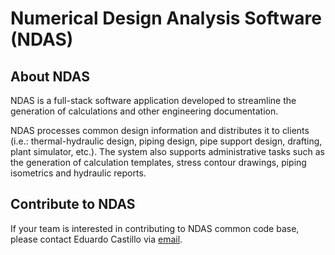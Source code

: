 # Numerical Design Analysis Software (NDAS)

## About NDAS

NDAS is a full-stack software application developed to streamline the generation of calculations and other engineering documentation.

NDAS processes common design information and distributes it to clients (i.e.: thermal-hydraulic design, piping design, pipe support design, drafting, plant simulator, etc.). The system also supports administrative tasks such as the generation of calculation templates, stress contour drawings, piping isometrics and hydraulic reports.

## Contribute to NDAS

If your team is interested in contributing to NDAS common code base, please contact Eduardo Castillo via [email](mailto:ec833@cornell.edu).


